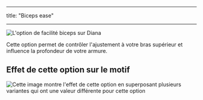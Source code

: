 - - -
title: "Biceps ease"
- - -

![L'option de facilité biceps sur Diana](./bicepsease.svg)

Cette option permet de contrôler l'ajustement à votre bras supérieur et influence la profondeur de votre armure.

## Effet de cette option sur le motif

![Cette image montre l'effet de cette option en superposant plusieurs variantes qui ont une valeur différente pour cette option](diana_bicepsease_sample.svg "Effect of this option on the pattern")
